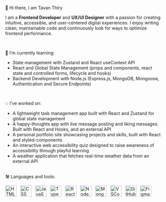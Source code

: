 👋 Hi there, I am Tavan Thiry

I am a **Frontend Developer** and **UX/UI Designer** with a passion for creating intuitive, accessible, and user-centered digital experiences. I enjoy writing clean, maintainable code and continuously look for ways to optimize frontend performance. 

<br>

🌱 I’m currently learning:
- State management with Zustand and React useContext API
- React and Global State Management (props and components, react state and controlled forms, lifecycle and hooks)
- Backend Development with Node.js (Express.js, MongoDB, Mongoose, Authentication and Secure Endpoints)
<br>

💡 I’ve worked on:
- A lightweight task management app built with React and Zustand for global state management 
- A happy-thoughts app with live message posting and liking messages. Built with React and Hooks, and an external API
- A personal portfolio site showcasing projects and skills, built with React and styled-components
- An interactive web accessibility quiz designed to raise awareness of accessibility through playful learning
- A weather application that fetches real-time weather data from an external API

<br>
🛠️ Languages and tools:
<p align="left"> 
<img src="https://cdn.jsdelivr.net/gh/devicons/devicon/icons/html5/html5-original.svg" alt="HTML" width="36" height="36"/>&nbsp;&nbsp;
<img src="https://cdn.jsdelivr.net/gh/devicons/devicon/icons/css3/css3-original.svg" alt="CSS" width="36" height="36"/>&nbsp;&nbsp;
<img src="https://cdn.jsdelivr.net/gh/devicons/devicon/icons/javascript/javascript-original.svg" alt="JavaScript" width="36" height="36"/>&nbsp;&nbsp;
<img src="https://cdn.jsdelivr.net/gh/devicons/devicon/icons/typescript/typescript-original.svg" alt="TypeScript" width="36" height="36"/>&nbsp;&nbsp;
<img src="https://cdn.jsdelivr.net/gh/devicons/devicon/icons/react/react-original.svg" alt="React" width="36" height="36"/>&nbsp;&nbsp;
<img src="https://cdn.jsdelivr.net/gh/devicons/devicon/icons/nodejs/nodejs-original.svg" alt="Node.js" width="36" height="36"/>&nbsp;&nbsp;
<img src="https://cdn.jsdelivr.net/gh/devicons/devicon/icons/mongodb/mongodb-original.svg" alt="MongoDB" width="36" height="36"/>&nbsp;&nbsp;
<img src="https://cdn.jsdelivr.net/gh/devicons/devicon/icons/vscode/vscode-original.svg" alt="VSCode" width="36" height="36"/>&nbsp;&nbsp;
<img src="https://img.icons8.com/ios-filled/50/ffffff/github.png" alt="GitHub" width="36" height="36"/>&nbsp;&nbsp;
<img src="https://cdn.jsdelivr.net/gh/devicons/devicon/icons/figma/figma-original.svg" alt="Figma" width="36" height="36"/>
</p>
